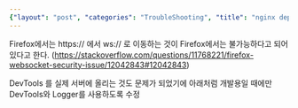 ```yaml
---
{"layout": "post", "categories": "TroubleShooting", "title": "nginx deploy", "feature-img": "assets/img/feature_img.png"}
---
```

 Firefox에서는 https:// 에서 ws:// 로 이동하는 것이 Firefox에서는 불가능하다고 되어있다고 한다. (https://stackoverflow.com/questions/11768221/firefox-websocket-security-issue/12042843#12042843)

DevTools 를 실제 서버에 올리는 것도 문제가 되었기에 아래처럼 개발용일 때에만 DevTools와 Logger를 사용하도록 수정


